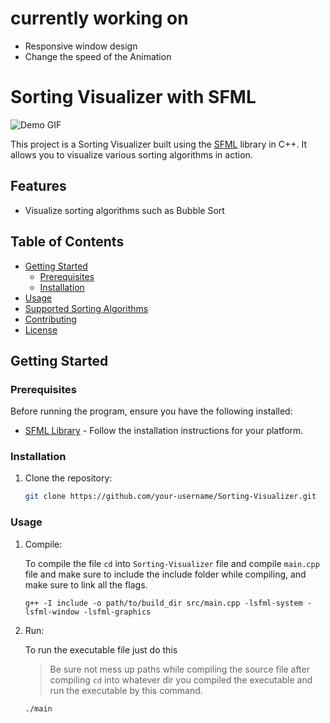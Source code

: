 # currently working on
- Responsive window design
- Change the speed of the Animation 

# Sorting Visualizer with SFML

![Demo GIF](demo.gif)

This project is a Sorting Visualizer built using the [SFML](https://www.sfml-dev.org/) library in C++. It allows you to visualize various sorting algorithms in action.

## Features
- Visualize sorting algorithms such as Bubble Sort

## Table of Contents

- [Getting Started](#getting-started)
  - [Prerequisites](#prerequisites)
  - [Installation](#installation)
- [Usage](#usage)
- [Supported Sorting Algorithms](#supported-sorting-algorithms)
- [Contributing](#contributing)
- [License](#license)

## Getting Started

### Prerequisites

Before running the program, ensure you have the following installed:

- [SFML Library](https://www.sfml-dev.org/download.php) - Follow the installation instructions for your platform.

### Installation

1. Clone the repository:

   ```bash
   git clone https://github.com/your-username/Sorting-Visualizer.git
   
### Usage
1. Compile:
   
   To compile the file `cd` into `Sorting-Visualizer` file and compile `main.cpp` file and make sure to include the include folder while compiling, 
   and make sure to link all the flags.
  
    ```shell
    g++ -I include -o path/to/build_dir src/main.cpp -lsfml-system -lsfml-window -lsfml-graphics
2. Run:
   
    To run the executable file just do this
    > Be sure not mess up paths while compiling the source file after compiling `cd` into whatever dir you compiled the executable and run the executable by this command.

    ```shell
    ./main

